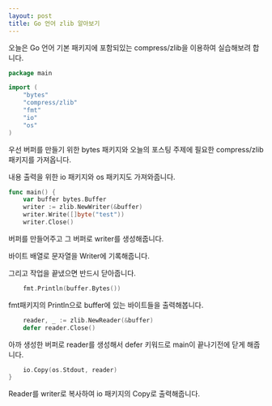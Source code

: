 ```yaml
---
layout: post
title: Go 언어 zlib 알아보기
---
```


오늘은 Go 언어 기본 패키지에 포함되있는 compress/zlib을 이용하여 실습해보려 합니다.

```go
package main

import (
	"bytes"
	"compress/zlib"
	"fmt"
	"io"
	"os"
)
```

우선 버퍼를 만들기 위한 bytes 패키지와 오늘의 포스팅 주제에 필요한 compress/zlib 패키지를 가져옵니다.

내용 출력을 위한 io 패키지와 os 패키지도 가져와줍니다.

```go
func main() {
	var buffer bytes.Buffer
	writer := zlib.NewWriter(&buffer)
	writer.Write([]byte("test"))
	writer.Close()
```

버퍼를 만들어주고 그 버퍼로 writer를 생성해줍니다.

바이트 배열로 문자열을 Writer에 기록해줍니다.

그리고 작업을 끝냈으면 반드시 닫아줍니다.

```go
	fmt.Println(buffer.Bytes())
```

fmt패키지의 Println으로 buffer에 있는 바이트들을 출력해봅니다.

```go
	reader, _ := zlib.NewReader(&buffer)
    defer reader.Close()
```

아까 생성한 버퍼로 reader를 생성해서 defer 키워드로 main이 끝나기전에 닫게 해줍니다.

```go
	io.Copy(os.Stdout, reader)
}
```

Reader를 writer로 복사하여 io 패키지의 Copy로 출력해줍니다.